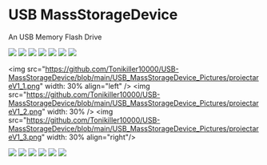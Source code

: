 # USB MassStorageDevice
 An USB Memory Flash Drive



<img src="https://github.com/Tonikiller10000/USB-MassStorageDevice/blob/main/USB_MassStorageDevice_Pictures/3DModel.png"/>
<img src="https://github.com/Tonikiller10000/USB-MassStorageDevice/blob/main/USB_MassStorageDevice_Pictures/3DModel1.png"/>

<img src="https://github.com/Tonikiller10000/USB-MassStorageDevice/blob/main/USB_MassStorageDevice_Pictures/cleaning1.jpg"/>
<img src="https://github.com/Tonikiller10000/USB-MassStorageDevice/blob/main/USB_MassStorageDevice_Pictures/cleaningD.jpg"/>

<img src="https://github.com/Tonikiller10000/USB-MassStorageDevice/blob/main/USB_MassStorageDevice_Pictures/computer1.jpg"/>
<img src="https://github.com/Tonikiller10000/USB-MassStorageDevice/blob/main/USB_MassStorageDevice_Pictures/JLC2.jpg"/>
<img src="https://github.com/Tonikiller10000/USB-MassStorageDevice/blob/main/USB_MassStorageDevice_Pictures/JLC2_3D.png"/>


<p align="center">


<img src="https://github.com/Tonikiller10000/USB-MassStorageDevice/blob/main/USB_MassStorageDevice_Pictures/proiectareV1_1.png" width: 30% align="left" />
<img src="https://github.com/Tonikiller10000/USB-MassStorageDevice/blob/main/USB_MassStorageDevice_Pictures/proiectareV1_2.png" width: 30% />
<img src="https://github.com/Tonikiller10000/USB-MassStorageDevice/blob/main/USB_MassStorageDevice_Pictures/proiectareV1_3.png" width: 30% align="right"/>


</p>



<img src="https://github.com/Tonikiller10000/USB-MassStorageDevice/blob/main/USB_MassStorageDevice_Pictures/proiectareJLC2_2.png"/>
<img src="https://github.com/Tonikiller10000/USB-MassStorageDevice/blob/main/USB_MassStorageDevice_Pictures/proiectareV2.png"/>
<img src="https://github.com/Tonikiller10000/USB-MassStorageDevice/blob/main/USB_MassStorageDevice_Pictures/schematic2.png"/>

<img src="https://github.com/Tonikiller10000/USB-MassStorageDevice/blob/main/USB_MassStorageDevice_Pictures/stk3.jpg"/>
<img src="https://github.com/Tonikiller10000/USB-MassStorageDevice/blob/main/USB_MassStorageDevice_Pictures/stk5.jpg"/>
<img src="https://github.com/Tonikiller10000/USB-MassStorageDevice/blob/main/USB_MassStorageDevice_Pictures/stk6.jpg"/>


